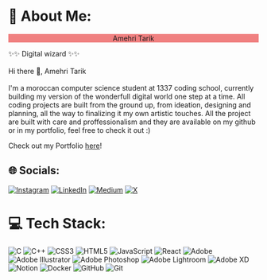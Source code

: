 # 💫 About Me:
<div style="
	background-color: lightcoral;
	text-align: center;
">
	Amehri Tarik
</div>

✨✨ Digital wizard ✨✨<br><br>Hi there 👋, Amehri Tarik<br><br>I'm a moroccan computer science student at 1337 coding school, currently building my version of the wonderfull digital world one step at a time. All coding projects are built from the ground up, from ideation, designing and planning, all the way to finalizing it my own artistic touches. All the project are built with care and proffessionalism and they are available on my github or in my portfolio, feel free to check it out :)

Check out my Portfolio [here](https://tarikamehri.works)!

## 🌐 Socials:
[![Instagram](https://img.shields.io/badge/Instagram-%23E4405F.svg?logo=Instagram&logoColor=white)](https://www.instagram.com/amehri_tarik?igsh=M3AxeXYwYWlodW5q)
[![LinkedIn](https://img.shields.io/badge/LinkedIn-%230077B5.svg?logo=linkedin&logoColor=white)](https://www.linkedin.com/in/tarik-amehri?original_referer=)
[![Medium](https://img.shields.io/badge/Medium-12100E?logo=medium&logoColor=white)](https://medium.com/@alaricsaltzman913/42-cub3d-walk-2bd1d806e977)
[![X](https://img.shields.io/badge/X-black.svg?logo=X&logoColor=white)](https://x.com/AmehriT83856?t=XK5JBaVLC-LdTguRyM4f_A&s=08) 

# 💻 Tech Stack:
![C](https://img.shields.io/badge/c-%2300599C.svg?style=for-the-badge&logo=c&logoColor=white)
![C++](https://img.shields.io/badge/c++-%2300599C.svg?style=for-the-badge&logo=c%2B%2B&logoColor=white)
![CSS3](https://img.shields.io/badge/css3-%231572B6.svg?style=for-the-badge&logo=css3&logoColor=white)
![HTML5](https://img.shields.io/badge/html5-%23E34F26.svg?style=for-the-badge&logo=html5&logoColor=white)
![JavaScript](https://img.shields.io/badge/javascript-%23323330.svg?style=for-the-badge&logo=javascript&logoColor=%23F7DF1E)
![React](https://img.shields.io/badge/react-%2320232a.svg?style=for-the-badge&logo=react&logoColor=%2361DAFB)
![Adobe](https://img.shields.io/badge/adobe-%23FF0000.svg?style=for-the-badge&logo=adobe&logoColor=white)
![Adobe Illustrator](https://img.shields.io/badge/adobe%20illustrator-%23FF9A00.svg?style=for-the-badge&logo=adobe%20illustrator&logoColor=white)
![Adobe Photoshop](https://img.shields.io/badge/adobe%20photoshop-%2331A8FF.svg?style=for-the-badge&logo=adobe%20photoshop&logoColor=white)
![Adobe Lightroom](https://img.shields.io/badge/Adobe%20Lightroom-31A8FF.svg?style=for-the-badge&logo=Adobe%20Lightroom&logoColor=white)
![Adobe XD](https://img.shields.io/badge/Adobe%20XD-470137?style=for-the-badge&logo=Adobe%20XD&logoColor=#FF61F6)
![Notion](https://img.shields.io/badge/Notion-%23000000.svg?style=for-the-badge&logo=notion&logoColor=white)
![Docker](https://img.shields.io/badge/docker-%230db7ed.svg?style=for-the-badge&logo=docker&logoColor=white)
![GitHub](https://img.shields.io/badge/github-%23121011.svg?style=for-the-badge&logo=github&logoColor=white)
![Git](https://img.shields.io/badge/git-%23F05033.svg?style=for-the-badge&logo=git&logoColor=white)

